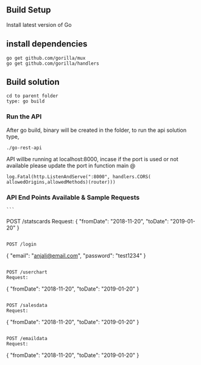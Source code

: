 ## Build Setup
Install latest version of Go


## install dependencies
```
go get github.com/gorilla/mux
go get github.com/gorilla/handlers
```
## Build solution
```
cd to parent folder
type: go build

```

### Run the API
After go build, binary will be created in the folder, to run the api solution type,
```
./go-rest-api

```

API willbe running at localhost:8000, incase if the port is used or not available please update the port in function main @
```
log.Fatal(http.ListenAndServe(":8000", handlers.CORS( allowedOrigins,allowedMethods)(router)))
```
### API End Points Available & Sample Requests
	```
   POST /statscards
   Request:
   {
      "fromDate": "2018-11-20",
      "toDate": "2019-01-20"
   }
   ```
   ```
	POST /login
   {
      "email": "anjali@email.com",
      "password": "test1234"
   }
   ```
   ```
	POST /userchart
    Request:
   {
      "fromDate": "2018-11-20",
      "toDate": "2019-01-20"
   }
   ```
   ```
	POST /salesdata
    Request:
   {
      "fromDate": "2018-11-20",
      "toDate": "2019-01-20"
   }
   ```
   ```
	POST /emaildata
    Request:
   {
      "fromDate": "2018-11-20",
      "toDate": "2019-01-20"
   }
   ```

